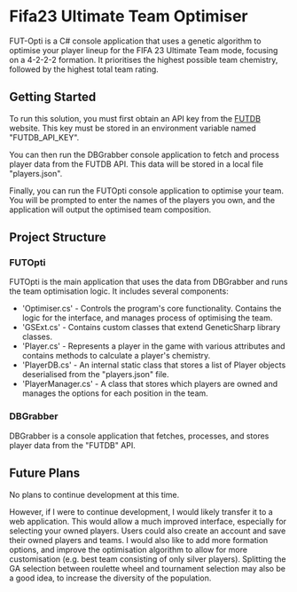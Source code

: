 # Fifa23 Ultimate Team Optimiser

FUT-Opti is a C# console application that uses a genetic algorithm to optimise your player lineup for the FIFA 23 Ultimate Team mode, focusing on a 4-2-2-2 formation. It prioritises the highest possible team chemistry, followed by the highest total team rating.

## Getting Started

To run this solution, you must first obtain an API key from the [FUTDB](https://futdb.app/) website. This key must be stored in an environment variable named "FUTDB_API_KEY". 

You can then run the DBGrabber console application to fetch and process player data from the FUTDB API. This data will be stored in a local file "players.json".

Finally, you can run the FUTOpti console application to optimise your team. You will be prompted to enter the names of the players you own, and the application will output the optimised team composition.

## Project Structure

### FUTOpti

FUTOpti is the main application that uses the data from DBGrabber and runs the team optimisation logic. It includes several components:

- 'Optimiser.cs' - Controls the program's core functionality. Contains the logic for the interface, and manages process of optimising the team.
- 'GSExt.cs' - Contains custom classes that extend GeneticSharp library classes.
- 'Player.cs' - Represents a player in the game with various attributes and contains methods to calculate a player's chemistry.
- 'PlayerDB.cs' - An internal static class that stores a list of Player objects deserialised from the "players.json" file.
- 'PlayerManager.cs' - A class that stores which players are owned and manages the options for each position in the team.

### DBGrabber

DBGrabber is a console application that fetches, processes, and stores player data from the "FUTDB" API.

## Future Plans

No plans to continue development at this time.

However, if I were to continue development, I would likely transfer it to a web application. This would allow a much improved interface, especially for selecting your owned players. Users could also create an account and save their owned players and teams. I would also like to add more formation options, and improve the optimisation algorithm to allow for more customisation (e.g. best team consisting of only silver players). Splitting the GA selection between roulette wheel and tournament selection may also be a good idea, to increase the diversity of the population.